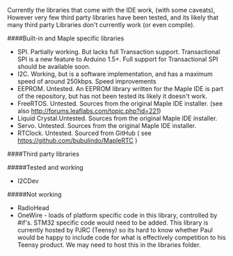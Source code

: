 Currently the libraries that come with the IDE work, (with some caveats), However very few third party libraries have been tested, and its likely that many third party Libraries don't currently work (or even compile).

####Built-in and Maple specific libraries

* SPI. Partially working. But lacks full Transaction support. Transactional SPI is a new feature to Arduino 1.5+. Full support for Transactional SPI should be available soon.
* I2C. Working, but is a software implementation, and has a maximum speed of around 250kbps. Speed improvements 
* EEPROM. Untested. An EEPROM library written for the Maple IDE is part of the repository, but has not been tested its likely it doesn't work.
* FreeRTOS. Untested. Sources from the original Maple IDE installer. (see also http://forums.leaflabs.com/topic.php?id=221)
* Liquid Crystal.Untested. Sources from the original Maple IDE installer. 
* Servo. Untested. Sources from the original Maple IDE installer. 
* RTClock. Untested. Sourced from GitHub ( see https://github.com/bubulindo/MapleRTC )

####Third party libraries

#####Tested and working
* I2CDev

#####Not working

* RadioHead 
* OneWire - loads of platform specific code in this library, controlled by #if's. STM32 specific code would need to be added. This library is currently hosted by PJRC (Teensy) so its hard to know whether Paul would be happy to include code for what is effectively competition to his Teensy product.  We may need to host this in the libraries folder.

